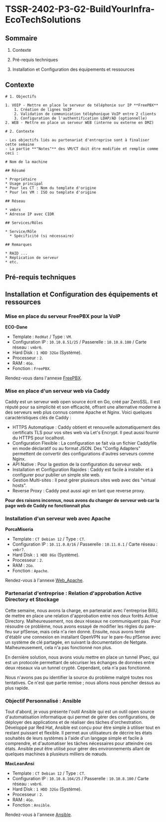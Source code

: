 # **TSSR-2402-P3-G2-BuildYourInfra-EcoTechSolutions**

## Sommaire

1) Contexte

2) Pré-requis techniques

3) Installation et Configuration des équipements et ressources

## Contexte

```
# 1. Objectifs

1. VOIP - Mettre en place le serveur de téléphonie sur IP **FreePBX**
	1. Création de lignes VoIP
	2. Validation de communication téléphonique VoIP entre 2 clients
	3. Configuration de l'authentification LDAP/AD (optionnelle)
2. WEB - Mettre en place un serveur WEB (interne ou externe en DMZ)

# 2. Contexte

- Les objectifs liés au partenariat d'entreprise sont à finaliser cette semaine
- La partie **"Notes"** des VM/CT doit être modifiée et remplie comme ceci :

# Nom de la machine

## Résumé

* Propriétaire
* Usage principal
* Pour les CT : Nom du template d'origine
* Pour les VM : ISO ou template d'origine

## Réseau

* vmbrx
* Adresse IP avec CIDR

## Services/Rôles

* Service/Rôle
  * Spécificité (si nécessaire)

## Remarques

* RAID ...
* Réplication de serveur
* etc.
```

## Pré-requis techniques

## Installation et Configuration des équipements et ressources

### Mise en place du serveur FreePBX pour la VoIP

**ECO-Dane**
* Template : `RedHat` / Type : `VM`.
* Configuration IP : `10.10.8.51/25` / Passerelle : `10.10.8.100` / Carte réseau : `vmbr6`.
* Hard Disk : `1 HDD 32Go` (Système).
* Processeur : `2`.
* RAM : `4Go`.
* Fonction : `FreePBX`.

Rendez-vous dans l'annexe [FreePBX](/S17/annex/FreePBX.md).

### Mise en place d'un serveur web via Caddy

Caddy est un serveur web open source écrit en Go, créé par ZeroSSL. Il est réputé pour sa simplicité et son efficacité, offrant une alternative moderne à des serveurs web plus connus comme Apache et Nginx. Voici quelques caractéristiques clés de Caddy :

 - HTTPS Automatique : Caddy obtient et renouvelle automatiquement des certificats TLS pour vos sites web via Let's Encrypt. Il peut aussi fournir du HTTPS pour localhost.
 - Configuration Flexible : La configuration se fait via un fichier Caddyfile en mode déclaratif ou au format JSON. Des "Config Adapters" permettent de convertir des configurations d'autres serveurs comme Nginx.
 - API Native : Pour la gestion de la configuration du serveur web.
 - Installation et Configuration Rapides : Caddy est facile à installer et à configurer pour publier un simple site web.
 - Gestion Multi-sites : Il peut gérer plusieurs sites web avec des "virtual hosts".
 - Reverse Proxy : Caddy peut aussi agir en tant que reverse proxy.

**Pour des raisons inconnus, nous avons du changer de serveur web car la page web de Caddy ne fonctionnait plus**

### Installation d'un serveur web avec Apache

**PorcaMiseria**
* Template : `CT Debian 12` / Type : `CT`.
* Configuration IP : `10.11.0.8/16` / Passerelle : `10.11.0.1` / Carte réseau : `vmbr7`.
* Hard Disk : `1 HDD 8Go` (Système).
* Processeur : `2`.
* RAM : `2Go`.
* Fonction : `Apache`.

Rendez-vous à l'annexe [Web_Apache](/S17/annex/Web_Apache.md).

### Partenariat d'entreprise : Relation d'approbation Active Directory et Stockage

Cette semaine, nous avons la charge, en partenariat avec l'entreprise BillU, de mettre en place une relation d'approbation entre nos deux forêts Active Directory. Malheureusement, nos deux réseaux ne communiquent pas. Pour résoudre ce problème, nous avons essayé de modifier les règles du pare-feu sur pfSense, mais cela n'a rien donné. Ensuite, nous avons tenté d'établir une connexion en installant OpenVPN sur le pare-feu pfSense avec un système de clé partagée, en suivant la documentation de Netgate. Malheureusement, cela n'a pas fonctionné non plus.

En dernière solution, nous avons voulu mettre en place un tunnel IPsec, qui est un protocole permettant de sécuriser les échanges de données entre deux réseaux via un tunnel crypté. Cependant, cela n'a pas fonctionné.

Nous n'avons pas pu identifier la source du problème malgré toutes nos tentatives. Ce n'est que partie remise ; nous allons nous pencher dessus au plus rapide.

### Objectif Personnalisé : Ansible

Tout d'abord, je vous présente l'outil Ansible qui est un outil open source d'automatisation informatique qui permet de gérer des configurations, de déployer des applications et de réaliser des tâches d'orchestration. Développé par Red Hat, Ansible est conçu pour être simple à utiliser tout en restant puissant et flexible. Il permet aux utilisateurs de décrire les états souhaités de leurs systèmes à l'aide d'un langage simple et facile à comprendre, et d'automatiser les tâches nécessaires pour atteindre ces états. Ansible peut être utilisé pour gérer des environnements allant de quelques machines à plusieurs milliers de nœuds.

**MacLeanAnsi**
* Template : `CT Debian 12` / Type : `CT`.
* Configuration IP : `10.10.8.104/25` / Passerelle : `10.10.8.100` / Carte réseau : `vmbr6`.
* Hard Disk : `1 HDD 32Go` (Système).
* Processeur : `2`.
* RAM : `4Go`.
* Fonction : `Ansible`.

Rendez-vous à l'annexe [Ansible](/S17/annex/Ansible.md).
